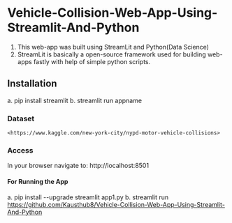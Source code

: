 # Vehicle-Collision-Web-App-Using-Streamlit-And-Python
1. This web-app was built using StreamLit and Python(Data Science)
2.  StreamLit is basically a open-source framework used for building web-apps fastly with help of simple python scripts.

## Installation
a. pip install streamlit
b. streamlit run appname

### Dataset
    <https://www.kaggle.com/new-york-city/nypd-motor-vehicle-collisions>
    
### Access
In your browser navigate to: http://localhost:8501

#### For Running the App
a. pip install --upgrade streamlit app1.py
b. streamlit run https://github.com/Kausthub8/Vehicle-Collision-Web-App-Using-Streamlit-And-Python
